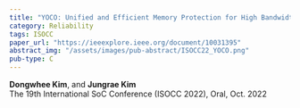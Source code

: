 ```yaml
---
title: "YOCO: Unified and Efficient Memory Protection for High Bandwidth Memory"
category: Reliability
tags: ISOCC
paper_url: "https://ieeexplore.ieee.org/document/10031395"
abstract_img: "/assets/images/pub-abstract/ISOCC22_YOCO.png"
pub-type: C
---
```


**Dongwhee Kim**, and **Jungrae Kim** <br>
The 19th International SoC Conference (ISOCC 2022), Oral, Oct. 2022
